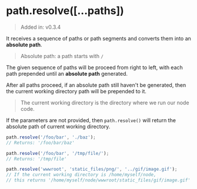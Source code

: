 # path.resolve([...paths])

> Added in: v0.3.4

It receives a sequence of paths or path segments and converts them into an **absolute path**.

> Absolute path: a path starts with `/`
>

The given sequence of paths will be proceed from right to left, with each path prepended until an **absolute path** generated.

After all paths proceed, if an absolute path still haven't be generated, then the current working directory path will be prepended to it.

> The current working directory is the directory where we run our node code.

If the parameters are not provided, then `path.resolve()` will return the absolute path of current working directory.

```js
path.resolve('/foo/bar', './baz');
// Returns: '/foo/bar/baz'

path.resolve('/foo/bar', '/tmp/file/');
// Returns: '/tmp/file'

path.resolve('wwwroot', 'static_files/png/', '../gif/image.gif');
// If the current working directory is /home/myself/node,
// this returns '/home/myself/node/wwwroot/static_files/gif/image.gif'
```

